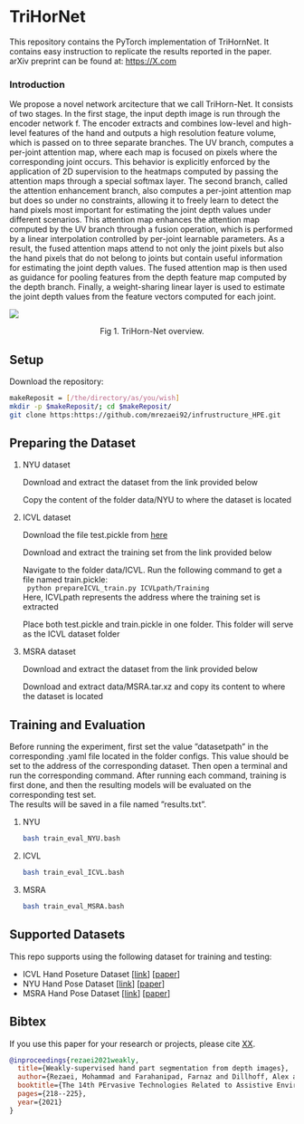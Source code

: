 # TriHorNet
This repository contains the PyTorch implementation of TriHornNet. It contains easy instruction to replicate the results reported in the paper.  
arXiv preprint can be found at: https://X.com

### Introduction

We propose a novel network arcitecture that we call TriHorn-Net. It consists of two stages. In the first stage, the input depth image is run through the encoder network f. The encoder extracts and combines low-level and high-level features of the hand and outputs a high resolution feature volume, which is passed on to three separate branches. The UV branch, computes a per-joint attention map, where each map is focused on pixels where the corresponding joint occurs. This behavior is explicitly enforced by the application of 2D supervision to the heatmaps computed by passing the attention maps through a special softmax layer. The second branch, called the attention enhancement branch, also computes a per-joint attention map but does so under no constraints, allowing it to freely learn to detect the hand pixels most important for estimating the joint depth values under different scenarios. This attention map enhances the attention map computed by the UV branch through a fusion operation, which is performed by a linear interpolation controlled by per-joint learnable parameters. As a result, the fused attention maps attend to not only the joint pixels but also the hand pixels that do not belong to joints but contain useful information for estimating the joint depth values. The fused attention map is then used as guidance for pooling features from the depth feature map computed by the depth branch. Finally, a weight-sharing linear layer is used to estimate the joint depth values from the feature vectors computed for each joint.


![](https://drive.google.com/uc?export=view&id=13i7XQKINhHbJiNCiJjuSdhL_hF3SOVeW)

<div align=center> Fig 1. TriHorn-Net overview.</div>



## Setup
Download the repository:
```bash
makeReposit = [/the/directory/as/you/wish]
mkdir -p $makeReposit/; cd $makeReposit/
git clone https:https://github.com/mrezaei92/infrustructure_HPE.git
```
## Preparing the Dataset
1. NYU dataset
   
   Download and extract the dataset from the link provided below
   
   Copy the content of the folder data/NYU to where the dataset is located
   
   
2. ICVL dataset
   
   Download the file test.pickle from [here](https://drive.google.com/file/d/1cdTTDsJREZQC9ggVgF_2D7ZmFVVc2Hyk/view?usp=sharing)
   
   Download and extract the training set from the link provided below
   
   Navigate to the folder data/ICVL. Run the following command to get a file named train.pickle:  
   ``` python prepareICVL_train.py ICVLpath/Training```  
   Here, ICVLpath represents the address where the training set is extracted
   
   Place both test.pickle and train.pickle in one folder. This folder will serve as the ICVL dataset folder


3. MSRA dataset
  
   Download and extract the dataset from the link provided below
   
   Download and extract data/MSRA.tar.xz and copy its content to where the dataset is located 


## Training and Evaluation

Before running the experiment, first set the value ”datasetpath” in the corresponding .yaml file located in the folder configs. This value should be set to the address of the corresponding dataset. Then open a terminal and run the corresponding command.
After running each command, training is first done, and then the resulting models will be evaluated on the corresponding test set.  
The results will be saved in a file named ”results.txt”.

1. NYU

   ```bash
   bash train_eval_NYU.bash
   ```
  

2. ICVL

   ```bash
   bash train_eval_ICVL.bash
   ```

3. MSRA

   ```bash
   bash train_eval_MSRA.bash
   ```
   

## Supported Datasets
This repo supports using the following dataset for training and testing:

* ICVL Hand Poseture Dataset [[link](https://labicvl.github.io/hand.html)] [[paper](http://www.iis.ee.ic.ac.uk/dtang/cvpr_14.pdf)]
* NYU Hand Pose Dataset [[link](https://cims.nyu.edu/~tompson/NYU_Hand_Pose_Dataset.htm)] [[paper](https://cims.nyu.edu/~tompson/others/TOG_2014_paper_PREPRINT.pdf)]
* MSRA Hand Pose Dataset [[link](https://jimmysuen.github.io/)] [[paper](https://www.cv-foundation.org/openaccess/content_cvpr_2015/papers/Sun_Cascaded_Hand_Pose_2015_CVPR_paper.pdf)]


## Bibtex
If you use this paper for your research or projects, please cite [XX](https://dl.acm.org/doi).

```bibtex
@inproceedings{rezaei2021weakly,
  title={Weakly-supervised hand part segmentation from depth images},
  author={Rezaei, Mohammad and Farahanipad, Farnaz and Dillhoff, Alex and Elmasri, Ramez and Athitsos, Vassilis},
  booktitle={The 14th PErvasive Technologies Related to Assistive Environments Conference},
  pages={218--225},
  year={2021}
}
